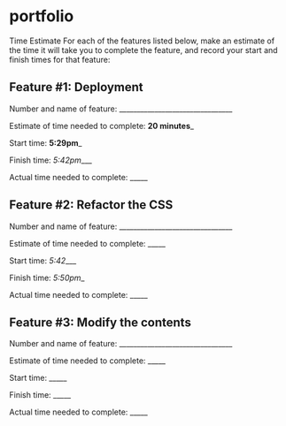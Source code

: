 # portfolio

Time Estimate
For each of the features listed below, make an estimate of the time it will take you to complete the feature, and record your start and finish times for that feature:

## Feature #1: Deployment

Number and name of feature: ________________________________

Estimate of time needed to complete: __20 minutes___

Start time: __5:29pm___

Finish time: _5:42pm____

Actual time needed to complete: _____

## Feature #2: Refactor the CSS

Number and name of feature: ________________________________

Estimate of time needed to complete: _____

Start time: _5:42____

Finish time: _5:50pm__

Actual time needed to complete: _____

## Feature #3: Modify the contents

Number and name of feature: ________________________________

Estimate of time needed to complete: _____

Start time: _____

Finish time: _____

Actual time needed to complete: _____